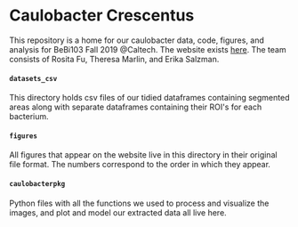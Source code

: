 # Caulobacter Crescentus 
This repository is a home for our caulobacter data, code, figures, and analysis for BeBi103 Fall 2019 @Caltech. The website exists [here](atisor.github.io/CCTV). The team consists of Rosita Fu, Theresa Marlin, and Erika Salzman.

#### `datasets_csv`
This directory holds csv files of our tidied dataframes containing segmented areas along with separate dataframes containing their ROI's for each bacterium.

#### `figures`
All figures that appear on the website live in this directory in their original file format. The numbers correspond to the order in which they appear.

#### `caulobacterpkg`
Python files with all the functions we used to process and visualize the images, and plot and model our extracted data all live here.
